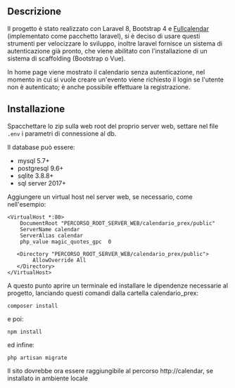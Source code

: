 

## Descrizione

Il progetto è stato realizzato con Laravel 8, Bootstrap 4 e [Fullcalendar](https://fullcalendar.io) (implementato come pacchetto laravel), si è deciso di usare questi strumenti per velocizzare lo sviluppo, inoltre laravel fornisce un sistema di autenticazione già pronto, che viene abilitato con l'installazione di un sistema di scaffolding (Bootstrap o Vue).

In home page viene mostrato il calendario senza autenticazione, nel momento in cui si vuole creare un'evento viene richiesto il login se l'utente non è autenticato; è anche possibile effettuare la registrazione.



## Installazione

Spacchettare lo zip sulla web root del proprio server web, settare nel file `.env` i parametri di connessione al db. 

Il database può essere:
 - mysql 5.7+
 - postgresql 9.6+
 - sqlite 3.8.8+
 - sql server 2017+
 
 Aggiungere un virtual host nel server web, se necessario, come nell'esempio:
 ```
 <VirtualHost *:80>
     DocumentRoot "PERCORSO_ROOT_SERVER_WEB/calendario_prex/public"
     ServerName calendar
     ServerAlias calendar
     php_value magic_quotes_gpc  0
 	
 	<Directory "PERCORSO_ROOT_SERVER_WEB/calendario_prex/public">
         AllowOverride All
 	</Directory>
 </VirtualHost>
 ```
 
 A questo punto aprire un terminale ed installare le dipendenze necessarie al progetto, lanciando questi comandi dalla cartella calendario_prex:
 
 
 `composer install`
 
 e poi:
 
  `npm install`
 
ed infine:

`php artisan migrate`

Il sito dovrebbe ora essere raggiungibile al percorso http://calendar, se installato in ambiente locale

